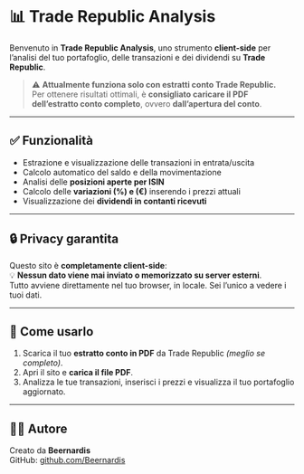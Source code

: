 # 📊 Trade Republic Analysis

Benvenuto in **Trade Republic Analysis**, uno strumento **client-side** per l’analisi del tuo portafoglio, delle transazioni e dei dividendi su **Trade Republic**.

> ⚠️ **Attualmente funziona solo con estratti conto Trade Republic.**  
> Per ottenere risultati ottimali, è **consigliato caricare il PDF dell’estratto conto completo**, ovvero **dall’apertura del conto**.

---

## ✅ Funzionalità

- Estrazione e visualizzazione delle transazioni in entrata/uscita
- Calcolo automatico del saldo e della movimentazione
- Analisi delle **posizioni aperte per ISIN**
- Calcolo delle **variazioni (%) e (€)** inserendo i prezzi attuali
- Visualizzazione dei **dividendi in contanti ricevuti**

---

## 🔒 Privacy garantita

Questo sito è **completamente client-side**:  
💡 **Nessun dato viene mai inviato o memorizzato su server esterni**.  
Tutto avviene direttamente nel tuo browser, in locale. Sei l’unico a vedere i tuoi dati.

---

## 🚀 Come usarlo

1. Scarica il tuo **estratto conto in PDF** da Trade Republic *(meglio se completo)*.
2. Apri il sito e **carica il file PDF**.
3. Analizza le tue transazioni, inserisci i prezzi e visualizza il tuo portafoglio aggiornato.

---

## 👨‍💻 Autore

Creato da **Beernardis**  
GitHub: [github.com/Beernardis](https://github.com/Beernardis)

